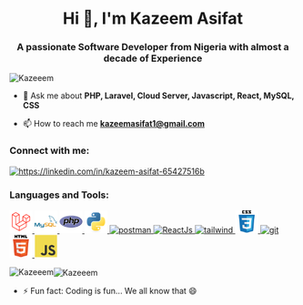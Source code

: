 <!--
**Kazeeem/Kazeeem** is a ✨ _special_ ✨ repository because its `README.md` (this file) appears on your GitHub profile.

Here are some ideas to get you started:

- 🔭 I’m currently working on ...
- 🌱 I’m currently learning ...
- 👯 I’m looking to collaborate on ...
- 🤔 I’m looking for help with ...
- 💬 Ask me about ...
- 📫 How to reach me: ...
- 😄 Pronouns: ...
- ⚡ Fun fact: ...
-->

<h1 align="center">Hi 👋, I'm Kazeem Asifat</h1>
<h3 align="center">A passionate Software Developer from Nigeria with almost a decade of Experience</h3>

<p align="left"> <img src="https://komarev.com/ghpvc/?username=Kazeeem&label=Profile%20views&color=0e75b6&style=flat" alt="Kazeeem" /> </p>

- 💬 Ask me about **PHP, Laravel, Cloud Server, Javascript, React, MySQL, CSS**

- 📫 How to reach me **kazeemasifat1@gmail.com**

<h3 align="left">Connect with me:</h3>
<p align="left">
<a href="https://www.linkedin.com/in/kazeem-asifat-65427516b" target="blank"><img align="center" src="https://raw.githubusercontent.com/rahuldkjain/github-profile-readme-generator/master/src/images/icons/Social/linked-in-alt.svg" alt="https://linkedin.com/in/kazeem-asifat-65427516b" height="30" width="40" /></a>
</p>

<h3 align="left">Languages and Tools:</h3>
<p align="left"> <a href="https://laravel.com" target="_blank" rel="noreferrer"><img src="https://github.com/laravel/art/blob/master/laravel-logo.svg" alt="laravel" width="40" height="40"/> </a>  <a href="https://www.mysql.com/" target="_blank" rel="noreferrer"> <img src="https://raw.githubusercontent.com/devicons/devicon/master/icons/mysql/mysql-original-wordmark.svg" alt="mysql" width="40" height="40"/> </a> <a href="https://www.php.net" target="_blank" rel="noreferrer"> <img src="https://raw.githubusercontent.com/devicons/devicon/master/icons/php/php-original.svg" alt="php" width="40" height="40"/> </a><a href="https://www.python.org" target="_blank" rel="noreferrer"> <img src="https://raw.githubusercontent.com/devicons/devicon/master/icons/python/python-original.svg" alt="python" width="40" height="40"/> </a> <a href="https://postman.com" target="_blank" rel="noreferrer"> <img src="https://www.vectorlogo.zone/logos/getpostman/getpostman-icon.svg" alt="postman" width="40" height="40"/> </a> <a href="https://upload.wikimedia.org/wikipedia/commons/a/a7/React-icon.svg"><img src="https://upload.wikimedia.org/wikipedia/commons/a/a7/React-icon.svg" alt="ReactJs" width="40" height="40" /> <a href="https://tailwindcss.com/" target="_blank" rel="noreferrer"> <img src="https://www.vectorlogo.zone/logos/tailwindcss/tailwindcss-icon.svg" alt="tailwind" width="40" height="40"/> </a><a href="https://www.w3schools.com/css/" target="_blank" rel="noreferrer"> <img src="https://raw.githubusercontent.com/devicons/devicon/master/icons/css3/css3-original-wordmark.svg" alt="css3" width="40" height="40"/> </a> <a href="https://git-scm.com/" target="_blank" rel="noreferrer"> <img src="https://www.vectorlogo.zone/logos/git-scm/git-scm-icon.svg" alt="git" width="40" height="40"/> </a> <a href="https://www.w3.org/html/" target="_blank" rel="noreferrer"> <img src="https://raw.githubusercontent.com/devicons/devicon/master/icons/html5/html5-original-wordmark.svg" alt="html5" width="40" height="40"/> </a> <a href="https://developer.mozilla.org/en-US/docs/Web/JavaScript" target="_blank" rel="noreferrer"> <img src="https://raw.githubusercontent.com/devicons/devicon/master/icons/javascript/javascript-original.svg" alt="javascript" width="40" height="40"/> </a></p>

<p><img align="left" src="https://github-readme-stats.vercel.app/api/top-langs?username=Kazeeem&show_icons=true&locale=en&layout=compact" alt="Kazeeem" /></p>


<p><img align="center" src="https://github-readme-streak-stats.herokuapp.com/?user=Kazeeem&" alt="Kazeeem" /></p>

- ⚡ Fun fact: Coding is fun... We all know that 😄

